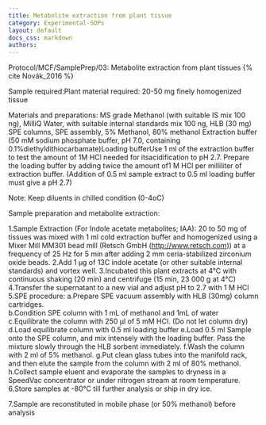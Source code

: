 ```yaml
---
title: Metabolite extraction from plant tissue
category: Experimental-SOPs
layout: default
docs_css: markdown
authors:
---
```



Protocol/MCF/SamplePrep/03: Metabolite extraction from plant tissues {% cite Novák_2016 %}

Sample required:Plant material required: 20-50 mg finely homogenized tissue 
 
Materials and preparations:
MS grade Methanol (with suitable IS mix 100 ng), MilliQ Water, with suitable internal standards mix 100 ng, HLB (30 mg) SPE columns, SPE assembly, 5% Methanol, 80% methanol 
Extraction buffer (50 mM sodium phosphate buffer, pH 7.0, containing 0.1%diethyldithiocarbamate)Loading bufferUse 1 ml of the extraction buffer to test the amount of 1M HCl needed for itsacidification to pH 2.7. Prepare the loading buffer by adding twice the amount of1 M HCl per milliliter of extraction buffer. (Addition of 0.5 ml sample extract to 0.5 ml loading buffer must give a pH 2.7)

Note: Keep diluents in chilled condition (0-4oC)  

Sample preparation and metabolite extraction:

1.Sample Extraction (For Indole acetate metabolites; IAA):  20 to 50 mg of tissues was mixed with 1 ml cold extraction buffer and homogenized using a Mixer Mill MM301 bead mill (Retsch GmbH (http://www.retsch.com)) at a frequency of 25 Hz for 5 min after adding 2 mm ceria-stabilized zirconium oxide beads.
2.Add 1 μg of 13C indole acetate (or other suitable internal standards) and vortex well.
3.Incubated this plant extracts at 4°C with continuous shaking (20 min) and centrifuge (15 min, 23 000 g at 4°C)
4.Transfer the supernatant to a new vial and adjust pH to 2.7 with 1 M HCl
5.SPE procedure:
a.Prepare SPE vacuum assembly with HLB (30mg) column cartridges.  
b.Condition SPE column with 1 mL of methanol and 1mL of water
c.Equilibrate the column with 250 μl of 5 mM HCl. (Do not let column dry)
d.Load equilibrate column with 0.5 ml loading buffer 
e.Load 0.5 ml Sample onto the SPE column, and mix intensely with the loading buffer. Pass the mixture slowly through the HLB sorbent immediately.
f.Wash the column with 2 ml of 5% methanol.
g.Put clean glass tubes into the manifold rack, and then elute the sample from the column with 2 ml of 80% methanol.
h.Collect sample eluent and evaporate the samples to dryness in a SpeedVac concentrator or under nitrogen stream at room temperature.
6.Store samples at -80°C till further analysis or ship in dry ice.

7.Sample are reconstituted in mobile phase (or 50% methanol) before analysis 